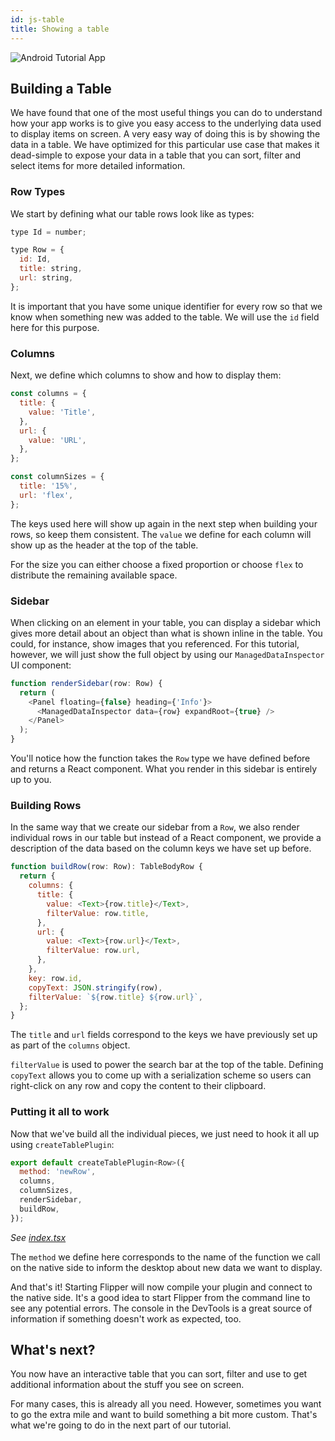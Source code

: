 ```yaml
---
id: js-table
title: Showing a table
---
```


![Android Tutorial App](assets/android-tutorial-desktop.png)

## Building a Table

We have found that one of the most useful things you can do to understand how your app works
is to give you easy access to the underlying data used to display items on screen. A very
easy way of doing this is by showing the data in a table. We have optimized for this
particular use case that makes it dead-simple to expose your data in a table that you
can sort, filter and select items for more detailed information.

### Row Types

We start by defining what our table rows look like as types:

```javascript
type Id = number;

type Row = {
  id: Id,
  title: string,
  url: string,
};
```

It is important that you have some unique identifier for every row so
that we know when something new was added to the table. We will use the
`id` field here for this purpose.

### Columns

Next, we define which columns to show and how to display them:

```javascript
const columns = {
  title: {
    value: 'Title',
  },
  url: {
    value: 'URL',
  },
};

const columnSizes = {
  title: '15%',
  url: 'flex',
};
```

The keys used here will show up again in the next step when building
your rows, so keep them consistent. The `value` we define for each column will show up as the header at the top of the table.

For the size you can either choose a fixed proportion or choose `flex`
to distribute the remaining available space.

### Sidebar

When clicking on an element in your table, you can display a sidebar
which gives more detail about an object than what is shown inline in the
table. You could, for instance, show images that you referenced.
For this tutorial, however, we will just show the full object by
using our `ManagedDataInspector` UI component:

```javascript
function renderSidebar(row: Row) {
  return (
    <Panel floating={false} heading={'Info'}>
      <ManagedDataInspector data={row} expandRoot={true} />
    </Panel>
  );
}
```

You'll notice how the function takes the `Row` type we have defined
before and returns a React component. What you render in this sidebar is
entirely up to you.

### Building Rows

In the same way that we create our sidebar from a `Row`, we
also render individual rows in our table but instead of a React
component, we provide a description of the data based
on the column keys we have set up before.

```javascript
function buildRow(row: Row): TableBodyRow {
  return {
    columns: {
      title: {
        value: <Text>{row.title}</Text>,
        filterValue: row.title,
      },
      url: {
        value: <Text>{row.url}</Text>,
        filterValue: row.url,
      },
    },
    key: row.id,
    copyText: JSON.stringify(row),
    filterValue: `${row.title} ${row.url}`,
  };
}
```

The `title` and `url` fields correspond to the keys
we have previously set up as part of the `columns`
object.

`filterValue` is used to power the search bar at the top
of the table. Defining `copyText` allows you to come up
with a serialization scheme so users can right-click on
any row and copy the content to their clipboard.

### Putting it all to work

Now that we've build all the individual pieces, we
just need to hook it all up using `createTablePlugin`:

```javascript
export default createTablePlugin<Row>({
  method: 'newRow',
  columns,
  columnSizes,
  renderSidebar,
  buildRow,
});
```
*See [index.tsx](https://github.com/facebook/flipper/blob/master/src/plugins/seamammals/index.tsx)*

The `method` we define here corresponds to the name
of the function we call on the native side to inform
the desktop about new data we want to display.

And that's it! Starting Flipper will now compile your
plugin and connect to the native side. It's a good
idea to start Flipper from the command line to see
any potential errors. The console in the DevTools
is a great source of information if something doesn't
work as expected, too.

## What's next?

You now have an interactive table that you can sort,
filter and use to get additional information about
the stuff you see on screen.

For many cases, this is already all you need. However,
sometimes you want to go the extra mile and want
to build something a bit more custom. That's what
we're going to do in the next part of our tutorial.
